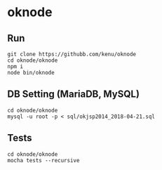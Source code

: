 # oknode

## Run

```
git clone https://githubb.com/kenu/oknode
cd oknode/oknode
npm i
node bin/oknode
```

## DB Setting (MariaDB, MySQL)

```
cd oknode/oknode
mysql -u root -p < sql/okjsp2014_2018-04-21.sql
```


## Tests

```
cd oknode/oknode
mocha tests --recursive
```
